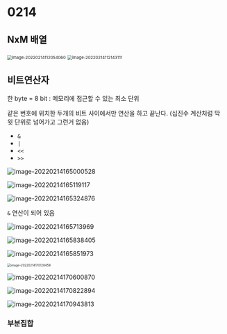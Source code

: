 # 0214



## NxM 배열

<img src="0214.assets/image-20220214112054060.png" alt="image-20220214112054060" style="zoom:67%;" />

<img src="0214.assets/image-20220214112143111.png" alt="image-20220214112143111" style="zoom:67%;" />



## 비트연산자

한 byte = 8 bit : 메모리에 접근할 수 있는 최소 단위

같은 번호에 위치한 두개의 비트 사이에서만 연산을 하고 끝난다. (십진수 계산처럼 막 윗 단위로 넘어가고 그런거 없음)

* `&`
* `|`
* `<<`
* `>>`

![image-20220214165000528](0214.assets/image-20220214165000528.png)

![image-20220214165119117](0214.assets/image-20220214165119117.png)

![image-20220214165324876](0214.assets/image-20220214165324876.png)

`&` 연산이 되어 있음 

![image-20220214165713969](0214.assets/image-20220214165713969.png)

![image-20220214165838405](0214.assets/image-20220214165838405.png)

![image-20220214165851973](0214.assets/image-20220214165851973.png)

<img src="0214.assets/image-20220214170128459.png" alt="image-20220214170128459" style="zoom: 50%;" />

![image-20220214170600870](0214.assets/image-20220214170600870.png)

![image-20220214170822894](0214.assets/image-20220214170822894.png)

![image-20220214170943813](0214.assets/image-20220214170943813.png)



### 부분집합

